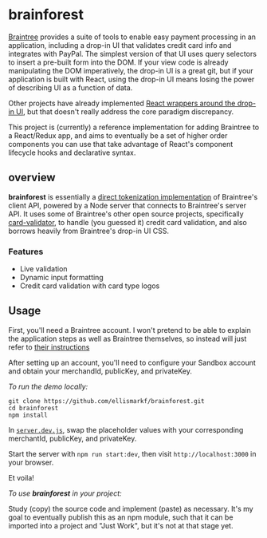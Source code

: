 # brainforest

[Braintree](https://www.braintreepayments.com/) provides a suite of tools to enable easy payment processing in an application, including a drop-in UI that validates credit card info and integrates with PayPal.  The simplest version of that UI uses query selectors to insert a pre-built form into the DOM.  If your view code is already manipulating the DOM imperatively, the drop-in UI is a great git, but if your application is built with React, using the drop-in UI means losing the power of describing UI as a function of data.

Other projects have already implemented [React wrappers around the drop-in UI](https://github.com/jeffcarp/braintree-react), but that doesn't really address the core paradigm discrepancy.  

This project is (currently) a reference implementation for adding Braintree to a React/Redux app, and aims to eventually be a set of higher order components you can use that take advantage of React's component lifecycle hooks and declarative syntax.

## overview

**brainforest** is essentially a [direct tokenization implementation](https://developers.braintreepayments.com/reference/client-reference/javascript/v2/credit-cards#credit-card-direct-tokenization) of Braintree's client API, powered by a Node server that connects to Braintree's server API.  It uses some of Braintree's other open source projects, specifically [card-validator](https://github.com/braintree/card-validator), to handle (you guessed it) credit card validation, and also borrows heavily from Braintree's drop-in UI CSS.

### Features
- Live validation
- Dynamic input formatting
- Credit card validation with card type logos

## Usage

First, you'll need a Braintree account.  I won't pretend to be able to explain the application steps as well as Braintree themselves, so instead will just refer to [their instructions](https://www.braintreepayments.com/sandbox)

After setting up an account, you'll need to configure your Sandbox account and obtain your merchandId, publicKey, and privateKey.

_To run the demo locally:_

```
git clone https://github.com/ellismarkf/brainforest.git
cd brainforest
npm install
```
In [`server.dev.js`](https://github.com/ellismarkf/brainforest/blob/master/server.dev.js?ts=2#L15), swap the placeholder values with your corresponding merchantId, publicKey, and privateKey.

Start the server with `npm run start:dev`, then visit `http://localhost:3000` in your browser.

Et voila!

_To use **brainforest** in your project:_

Study (copy) the source code and implement (paste) as necessary.  It's my goal to eventually publish this as an npm module, such that it can be imported into a project and "Just Work", but it's not at that stage yet.